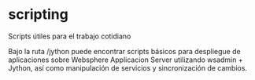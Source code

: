 # scripting
Scripts útiles para el trabajo cotidiano

Bajo la ruta /jython puede encontrar scripts básicos para despliegue de aplicaciones sobre Websphere Applicacion Server utilizando wsadmin + Jython, así como manipulación de servicios y sincronización de cambios. 
